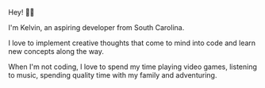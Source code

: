 Hey! 👋🏾

I'm Kelvin, an aspiring developer from South Carolina.

I love to implement creative thoughts that come to mind into code and learn new concepts along the way.

When I'm not coding, I love to spend my time playing video games, listening to music, spending quality time with my family and adventuring.
